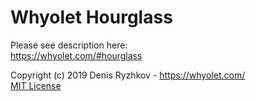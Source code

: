 # Whyolet Hourglass

Please see description here:  
https://whyolet.com/#hourglass

Copyright (c) 2019 Denis Ryzhkov - https://whyolet.com/  
[MIT License](https://github.com/whyolet/hourglass/blob/master/LICENSE)
